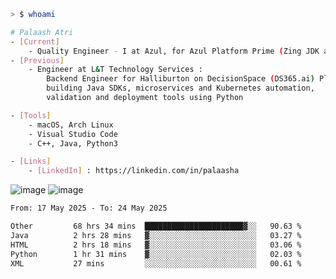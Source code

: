 ```sh
> $ whoami

# Palaash Atri
- [Current]
    - Quality Engineer - I at Azul, for Azul Platform Prime (Zing JDK and OptHub Cloud-Native Compiler)
- [Previous]
    - Engineer at L&T Technology Services :
        Backend Engineer for Halliburton on DecisionSpace (DS365.ai) Platform team,
        building Java SDKs, microservices and Kubernetes automation,
        validation and deployment tools using Python

- [Tools]
    - macOS, Arch Linux
    - Visual Studio Code
    - C++, Java, Python3

- [Links]
    - [LinkedIn] : https://linkedin.com/in/palaasha 

```
![image](https://github.com/user-attachments/assets/1434c7fb-c3c8-4600-866c-64430a5b1fb9)
![image](https://github.com/user-attachments/assets/22a8374b-f3bf-4492-8f65-26a1fed144b4)


<!--START_SECTION:waka-->

```txt
From: 17 May 2025 - To: 24 May 2025

Other         68 hrs 34 mins  ██████████████████████▓░░   90.63 %
Java          2 hrs 28 mins   ▓░░░░░░░░░░░░░░░░░░░░░░░░   03.27 %
HTML          2 hrs 18 mins   ▓░░░░░░░░░░░░░░░░░░░░░░░░   03.06 %
Python        1 hr 31 mins    ▓░░░░░░░░░░░░░░░░░░░░░░░░   02.03 %
XML           27 mins         ░░░░░░░░░░░░░░░░░░░░░░░░░   00.61 %
```

<!--END_SECTION:waka-->
